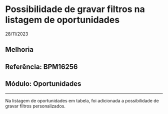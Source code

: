 # Possibilidade de gravar filtros na listagem de oportunidades
28/11/2023
## Melhoria
## Referência: BPM16256
## Módulo: Oportunidades
***

Na listagem de oportunidades em tabela, foi adicionada a possibilidade de gravar filtros personalizados.